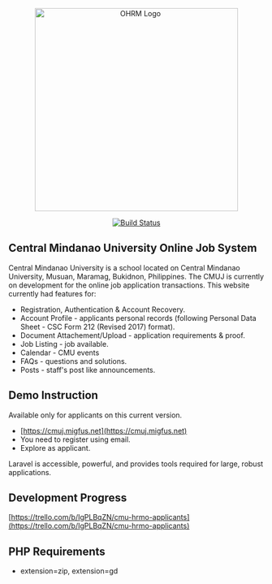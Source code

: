 <p align="center">
  <a href="https://cmuj.migfus.net" target="_blank">
    <img src="https://cmuj.migfus.net/assets/logo.svg" width="400" alt="OHRM Logo" />
  </a>
</p>

<p align="center">
  <a href="https://cmuj.migfus.net">
    <img src="https://cmuj.migfus.net/assets/logo.svg" alt="Build Status">
  </a>
</p>

## Central Mindanao University Online Job System

Central Mindanao University is a school located on Central Mindanao University, Musuan, Maramag, Bukidnon, Philippines. The CMUJ is currently on development for the online job application transactions. This website currently had features for:

- Registration, Authentication & Account Recovery.
- Account Profile - applicants personal records (following Personal Data Sheet - CSC Form 212 (Revised 2017) format).
- Document Attachement/Upload - application requirements & proof.
- Job Listing - job available.
- Calendar - CMU events
- FAQs - questions and solutions.
- Posts - staff's post like announcements.

## Demo Instruction

Available only for applicants on this current version.

- [https://cmuj.migfus.net](https://cmuj.migfus.net)
- You need to register using email.
- Explore as applicant.

Laravel is accessible, powerful, and provides tools required for large, robust applications.

## Development Progress
[https://trello.com/b/IgPLBqZN/cmu-hrmo-applicants](https://trello.com/b/IgPLBqZN/cmu-hrmo-applicants)

## PHP Requirements
- extension=zip, extension=gd
